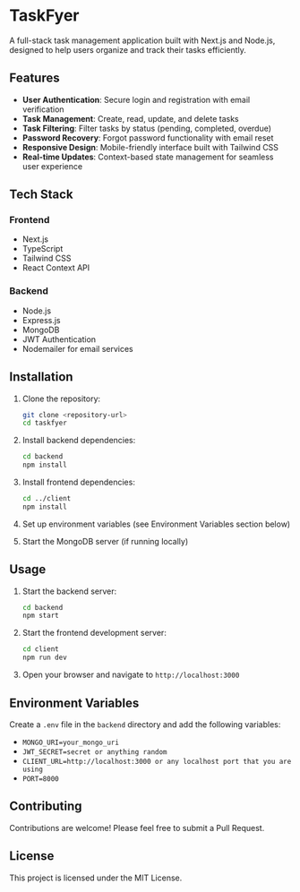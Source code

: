 # TaskFyer

A full-stack task management application built with Next.js and Node.js, designed to help users organize and track their tasks efficiently.

## Features

- **User Authentication**: Secure login and registration with email verification
- **Task Management**: Create, read, update, and delete tasks
- **Task Filtering**: Filter tasks by status (pending, completed, overdue)
- **Password Recovery**: Forgot password functionality with email reset
- **Responsive Design**: Mobile-friendly interface built with Tailwind CSS
- **Real-time Updates**: Context-based state management for seamless user experience

## Tech Stack

### Frontend
- Next.js
- TypeScript
- Tailwind CSS
- React Context API

### Backend
- Node.js
- Express.js
- MongoDB
- JWT Authentication
- Nodemailer for email services

## Installation

1. Clone the repository:
   ```bash
   git clone <repository-url>
   cd taskfyer
   ```

2. Install backend dependencies:
   ```bash
   cd backend
   npm install
   ```

3. Install frontend dependencies:
   ```bash
   cd ../client
   npm install
   ```

4. Set up environment variables (see Environment Variables section below)

5. Start the MongoDB server (if running locally)

## Usage

1. Start the backend server:
   ```bash
   cd backend
   npm start
   ```

2. Start the frontend development server:
   ```bash
   cd client
   npm run dev
   ```

3. Open your browser and navigate to `http://localhost:3000`

## Environment Variables

Create a `.env` file in the `backend` directory and add the following variables:

- `MONGO_URI=your_mongo_uri`
- `JWT_SECRET=secret or anything random`
- `CLIENT_URL=http://localhost:3000 or any localhost port that you are using`
- `PORT=8000`

## Contributing

Contributions are welcome! Please feel free to submit a Pull Request.

## License

This project is licensed under the MIT License.
